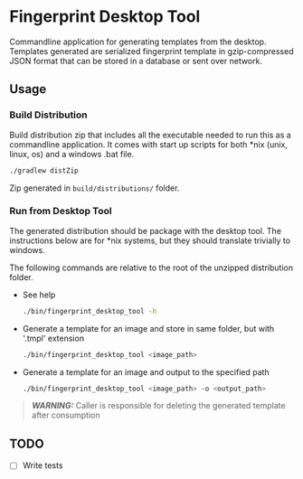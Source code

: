 # Fingerprint Desktop Tool

Commandline application for generating templates from the desktop. Templates generated are serialized fingerprint
template in gzip-compressed JSON format that can be stored in a database or sent over network.

## Usage 

### Build Distribution

Build distribution zip that includes all the executable needed to run this as a commandline application. It comes with
start up scripts for both *nix (unix, linux, os) and a windows .bat file.

```bash
./gradlew distZip
```

Zip generated in `build/distributions/` folder.

### Run from Desktop Tool

The generated distribution should be package with the desktop tool. The instructions below are for *nix systems, but
they should translate trivially to windows.

The following commands are relative to the root of the unzipped distribution folder.

* See help
    ```bash
    ./bin/fingerprint_desktop_tool -h
    ```

* Generate a template for an image and store in same folder, but with '.tmpl' extension
    ```bash
    ./bin/fingerprint_desktop_tool <image_path>
    ```

* Generate a template for an image and output to the specified path
    ```bash
    ./bin/fingerprint_desktop_tool <image_path> -o <output_path>
    ```

> **_WARNING:_**  Caller is responsible for deleting the generated template after consumption


## TODO
-[ ] Write tests